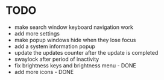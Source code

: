 # TODO
- make search window keyboard navigation work
- add more settings
- make popup windows hide when they lose focus
- add a system information popup
- update the updates counter after the update is completed
- swaylock after period of inactivity
- fix brightness keys and brightness menu - DONE
- add more icons - DONE
